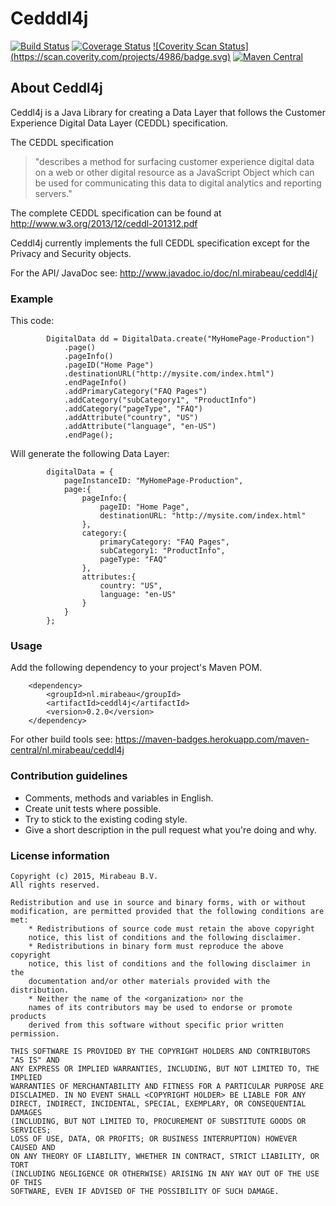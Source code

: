 # Cedddl4j #

[![Build Status](https://travis-ci.org/mirabeau-nl/ceddl4j.svg?branch=master)](https://travis-ci.org/mirabeau-nl/ceddl4j)
[![Coverage Status](https://coveralls.io/repos/mirabeau-nl/ceddl4j/badge.svg)](https://coveralls.io/r/mirabeau-nl/ceddl4j)
[![Coverity Scan Status] (https://scan.coverity.com/projects/4986/badge.svg)](https://scan.coverity.com/projects/4986)
[![Maven Central](https://maven-badges.herokuapp.com/maven-central/nl.mirabeau/ceddl4j/badge.svg)](https://maven-badges.herokuapp.com/maven-central/nl.mirabeau/ceddl4j)

## About Ceddl4j ##

Ceddl4j is a Java Library for creating a Data Layer that follows the Customer Experience Digital Data Layer (CEDDL) specification.

The CEDDL specification 
> "describes a method for surfacing customer experience digital data on a web or other digital resource as a JavaScript Object which can be used for communicating this data to digital analytics and reporting servers."

The complete CEDDL specification can be found at http://www.w3.org/2013/12/ceddl-201312.pdf

Ceddl4j currently implements the full CEDDL specification except for the Privacy and Security objects.

For the API/ JavaDoc see: http://www.javadoc.io/doc/nl.mirabeau/ceddl4j/

### Example ###
This code:

            DigitalData dd = DigitalData.create("MyHomePage-Production")
                .page()
                .pageInfo()
                .pageID("Home Page")
                .destinationURL("http://mysite.com/index.html")
                .endPageInfo()
                .addPrimaryCategory("FAQ Pages")
                .addCategory("subCategory1", "ProductInfo")
                .addCategory("pageType", "FAQ")
                .addAttribute("country", "US")
                .addAttribute("language", "en-US")
                .endPage();

Will generate the following Data Layer:
                
            digitalData = {
                pageInstanceID: "MyHomePage-Production",
                page:{
                    pageInfo:{
                        pageID: "Home Page",
                        destinationURL: "http://mysite.com/index.html"
                    },
                    category:{
                        primaryCategory: "FAQ Pages",
                        subCategory1: "ProductInfo",
                        pageType: "FAQ"
                    },
                    attributes:{
                        country: "US",
                        language: "en-US"
                    }
                }
            };
            
            

### Usage ###
Add the following dependency to your project's Maven POM. 

        <dependency>
            <groupId>nl.mirabeau</groupId>
            <artifactId>ceddl4j</artifactId>
            <version>0.2.0</version>
        </dependency>
        
For other build tools see: https://maven-badges.herokuapp.com/maven-central/nl.mirabeau/ceddl4j

### Contribution guidelines ###
* Comments, methods and variables in English.
* Create unit tests where possible.
* Try to stick to the existing coding style.
* Give a short description in the pull request what you're doing and why.

### License information ###

	Copyright (c) 2015, Mirabeau B.V.
	All rights reserved.

	Redistribution and use in source and binary forms, with or without
	modification, are permitted provided that the following conditions are met:
		* Redistributions of source code must retain the above copyright
		notice, this list of conditions and the following disclaimer.
		* Redistributions in binary form must reproduce the above copyright
		notice, this list of conditions and the following disclaimer in the
		documentation and/or other materials provided with the distribution.
		* Neither the name of the <organization> nor the
		names of its contributors may be used to endorse or promote products
		derived from this software without specific prior written permission.

	THIS SOFTWARE IS PROVIDED BY THE COPYRIGHT HOLDERS AND CONTRIBUTORS "AS IS" AND
	ANY EXPRESS OR IMPLIED WARRANTIES, INCLUDING, BUT NOT LIMITED TO, THE IMPLIED
	WARRANTIES OF MERCHANTABILITY AND FITNESS FOR A PARTICULAR PURPOSE ARE
	DISCLAIMED. IN NO EVENT SHALL <COPYRIGHT HOLDER> BE LIABLE FOR ANY
	DIRECT, INDIRECT, INCIDENTAL, SPECIAL, EXEMPLARY, OR CONSEQUENTIAL DAMAGES
	(INCLUDING, BUT NOT LIMITED TO, PROCUREMENT OF SUBSTITUTE GOODS OR SERVICES;
	LOSS OF USE, DATA, OR PROFITS; OR BUSINESS INTERRUPTION) HOWEVER CAUSED AND
	ON ANY THEORY OF LIABILITY, WHETHER IN CONTRACT, STRICT LIABILITY, OR TORT
	(INCLUDING NEGLIGENCE OR OTHERWISE) ARISING IN ANY WAY OUT OF THE USE OF THIS
	SOFTWARE, EVEN IF ADVISED OF THE POSSIBILITY OF SUCH DAMAGE.